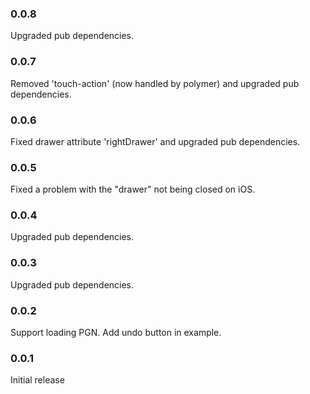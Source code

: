 ### 0.0.8

Upgraded pub dependencies.

### 0.0.7

Removed 'touch-action' (now handled by polymer) and upgraded pub dependencies.

### 0.0.6

Fixed drawer attribute 'rightDrawer' and upgraded pub dependencies.

### 0.0.5

Fixed a problem with the "drawer" not being closed on iOS.

### 0.0.4

Upgraded pub dependencies.

### 0.0.3

Upgraded pub dependencies.

### 0.0.2

Support loading PGN.
Add undo button in example.

### 0.0.1

Initial release